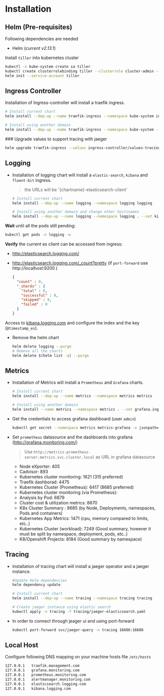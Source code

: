 # Installation

## Helm (Pre-requisites)

Following dependencies are needed

- Helm (*current v2.13.1*)

Install `tiller` into kubernetes cluster

```bash
kubectl -n kube-system create sa tiller
kubectl create clusterrolebinding tiller --clusterrole cluster-admin --serviceaccount=kube-system:tiller
helm init --service-account tiller
```

## Ingress Controller

Installation of Ingress-controller will install a traefik ingress.

```bash
# Install current chart
helm install --dep-up --name traefik-ingress --namespace kube-system ingress-controller

# Install using another domain
helm install --dep-up --name traefik-ingress --namespace kube-system --set traefik.dashboard.domain=traefik.management.com .
```

### Upgrade values to support tracing with jaeger

```bash
helm upgrade traefik-ingress --values ingress-controller/values-tracing.yaml ingress-controller
```

## Logging

- Installation of logging chart will install a `elastic-search`, `kibana` and `fluent-bit` ingress.

    > the URLs will be '{chartname}-elasticsearch-client'

    ```bash
    # Install current chart
    helm install --dep-up --name logging --namespace logging logging

    # Install using another domain and change other hostsnames
    helm install --dep-up --name logging --namespace logging . --set kibana.ingress.hosts={kibana.logging.com},elasticsearch.client.ingress.hosts={elasticsearch.logging.com},fluent-bit.backend.es.host=logging-elasticsearch-client,kibana.env.ELASTICSEARCH_HOSTS=http://logging-elasticsearch-client:9200 .
    ```

**Wait** until all the pods still pending:

```bash
kubectl get pods -n logging -w
```

**Verify** the current es client can be accessed from ingress:

- http://elasticsearch.logging.com/
- http://elasticsearch.logging.com/_count?pretty (if `port-forward` use http://localhost:9200 )

  ```json
  {
    "count" : 0,
    "_shards" : {
      "total" : 0,
      "successful" : 0,
      "skipped" : 0,
      "failed" : 0
    }
  }
  ```
  
 Access to [kibana.logging.com]() and configure the index and the key (`@timestamp_es`).

- Remove the helm chart
  
  ```bash
  helm delete logging --purge
  # Remove all the charts
  helm delete $(helm list -q) --purge
  ```

## Metrics

- Installation of Metrics will install a `Prometheus` and `Grafana` charts.

    ```bash
    # Install current chart
    helm install --dep-up --name metrics --namespace metrics metrics

    # Install using another domain
    helm install --name metrics --namespace metrics . --set grafana.ingress.hosts={grafana.monitoring.com},prometheus.server.ingress.hosts={prometheus.monitoring.com},prometheus.alertmanager.ingress.hosts={alertmanager.monitoring.com} .

    ```

- Get the credentials to access grafana dashboard (user `admin`)

    ```bash
    kubectl get secret --namespace metrics metrics-grafana -o jsonpath="{.data.admin-password}" | base64 --decode ; echo
    ```

- Set `prometheus` datasource and the dashboards into grafana (http://grafana.monitoring.com/)

  > Use `http://metrics-prometheus-server.metrics.svc.cluster.local` as URL in grafana datasource
  
  - Node eXporter: 405
  - Cadvisor: 893
  - Kubernetes cluster monitoring: 1621 (315 preferred)
  - Traefik dashborad: 4475
  - Kubernetes Cluster (Prometheus): 6417 (8685 preferred)
  - Kubernetes cluster monitoring (via Prometheus): 
  - Analysis by Pod: 6879
  - Cluster cost & utilization metrics: 8670
  - K8s Cluster Summary : 8685 (by Node, Deployments, namespaces, Pods and containers)
  - Kubernetes App Metrics: 1471 (cpu, memory compared to limits, etc..)
  - Kubernetes Cluster (workload): 7249 (Good summary, however it must be split by namespace, deployment, pods, etc..)
  - K8/Openshift Projects: 8184 (Good summary by namespace)

## Tracing

- Installation of tracing chart will install a jaeger operator and a jaeger instance.

    ```bash
    #Update Helm dependencies
    helm dependency update

    # Install current chart
    helm install --dep-up --name tracing --namespace tracing tracing

    # Create jaeger instance using elastic search
    kubectl apply -n tracing -f tracing/jaeger-elasticsearch.yaml
    ```

- In order to connect through jeager ui and using port-forward

    ```bash
    kubectl port-forward svc/jaeger-query -n tracing 16686:16686
    ```

## Local Host

Configure following DNS mapping on your machine hosts file `/etc/hosts`

```txt
127.0.0.1   traefik.management.com
127.0.0.1   grafana.monitoring.com
127.0.0.1   prometheus.monitoring.com
127.0.0.1   alertmanager.monitoring.com
127.0.0.1   elasticsearch.logging.com
127.0.0.1   kibana.logging.com
```
